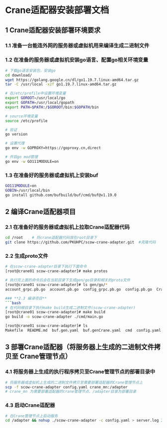 # **Crane适配器安装部署文档**


## **1 Crane适配器安装部署环境要求**

### **1.1 准备一台能连外网的服务器或虚拟机用来编译生成二进制文件**
### **1.2 在准备的服务器或虚拟机安装go语言、配置go相关环境变量**

```bash
# 下载go语言安装包，安装go
cd download/
wget https://golang.google.cn/dl/go1.19.7.linux-amd64.tar.gz
tar -C /usr/local -xzf go1.19.7.linux-amd64.tar.gz

# 在/etc/profile中设置环境变量
export GOROOT=/usr/local/go
export GOPATH=/usr/local/gopath
export PATH=$PATH:/$GOROOT/bin:$GOPATH/bin

# source环境变量
source /etc/profile

# 验证
go version

# 设置代理
go env -w GOPROXY=https://goproxy.cn,direct

# 开启go mod管理
go env -w GO111MODULE=on
```

### **1.3 在准备好的服务器或虚拟机上安装buf**
```bash
GO111MODULE=on
GOBIN=/usr/local/bin
go install github.com/bufbuild/buf/cmd/buf@v1.19.0
```

## **2 编译Crane适配器项目**

### **2.1 在准备好的服务器或虚拟机上拉取Crane适配器代码**
```bash
cd /root    # 将crane适配器代码放在root目录下
git clone https://github.com/PKUHPC/scow-crane-adapter.git  #克隆代码
```


### **2.2 生成proto文件**
```bash
# 在scow-crane-adapter目录下执行下面命令
[root@crane01 scow-crane-adapter]# make protos

# 执行完上面的命令后会在当前目录下生成gen/go目录和相关的proto文件
[root@crane01 scow-crane-adapter]# ls gen/go/*
account_grpc.pb.go  account.pb.go  config_grpc.pb.go  config.pb.go  Crane_grpc.pb.go  Crane.pb.go  CraneSubprocess.pb.go  job_grpc.pb.go  job.pb.go  PublicDefs.pb.go  user_grpc.pb.go  user.pb.go

### **2.3 编译项目**
```bash
# 在代码根目录下执行make build生成二进制文件(scow-crane-adapter)
[root@crane01 scow-crane-adapter]# make build 
go build -o scow-crane-adapter ./cmd/main.go

[root@crane01 scow-crane-adapter]# ls
Makefile  README.md  buf.gen.yaml  buf.genCrane.yaml  cmd  config.yaml  docs  gen  go.mod  go.sum  pkg  protos  scow-crane-adapter  server.log  tests
```

## **3 部署Crane适配器（将服务器上生成的二进制文件拷贝至 Crane管理节点）**
### **4.1 将服务器上生成的执行程序拷贝至Crane管理节点的部署目录中**
```bash
# 将服务器或虚拟机上生成的二进制文件拷贝至需要部署适配器的Crane管理节点上
scp -f scow-crane-adapter config.yaml crane_mn:/adapter     
# crane_mn 为需要部署适配器的crane管理节点、/adapter目录为部署目录
```

### **4.3 启动Crane适配器**
```bash
# 在Crane管理节点上启动服务
cd /adapter && nohup ./scow-crane-adapter -c config.yaml > server.log 2>&1 &
```


